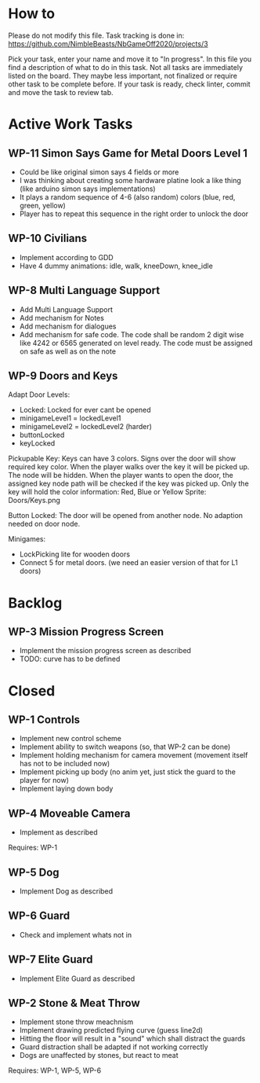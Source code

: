# How to

Please do not modify this file. Task tracking is done in:
https://github.com/NimbleBeasts/NbGameOff2020/projects/3

Pick your task, enter your name and move it to "In progress". In this file you find a description of what to do in this task. Not all tasks are immediately listed on the board. They maybe less important, not finalized or require other task to be complete before. If your task is ready, check linter, commit and move the task to review tab.

# Active Work Tasks

## WP-11 Simon Says Game for Metal Doors Level 1

- Could be like original simon says 4 fields or more
- I was thinking about creating some hardware platine look a like thing (like arduino simon says implementations)
- It plays a random sequence of 4-6 (also random) colors (blue, red, green, yellow)
- Player has to repeat this sequence in the right order to unlock the door

## WP-10 Civilians

- Implement according to GDD
- Have 4 dummy animations: idle, walk, kneeDown, knee_idle

## WP-8 Multi Language Support

- Add Multi Language Support
- Add mechanism for Notes
- Add mechanism for dialogues
- Add mechanism for safe code. The code shall be random 2 digit wise like 4242 or 6565 generated on level ready. The code must be assigned on safe as well as on the note

## WP-9 Doors and Keys

Adapt Door Levels:

- Locked: Locked for ever cant be opened
- minigameLevel1 = lockedLevel1
- minigameLevel2 = lockedLevel2 (harder)
- buttonLocked
- keyLocked

Pickupable Key:
Keys can have 3 colors. Signs over the door will show required key color. When the player walks over the key it will be picked up. The node will be hidden. When the player wants to open the door, the assigned key node path will be checked if the key was picked up.
Only the key will hold the color information: Red, Blue or Yellow
Sprite: Doors/Keys.png

Button Locked:
The door will be opened from another node. No adaption needed on door node.

Minigames:

- LockPicking lite for wooden doors
- Connect 5 for metal doors. (we need an easier version of that for L1 doors)

# Backlog

## WP-3 Mission Progress Screen

- Implement the mission progress screen as described
- TODO: curve has to be defined

# Closed

## WP-1 Controls

- Implement new control scheme
- Implement ability to switch weapons (so, that WP-2 can be done)
- Implement holding mechanism for camera movement (movement itself has not to be included now)
- Implement picking up body (no anim yet, just stick the guard to the player for now)
- Implement laying down body

## WP-4 Moveable Camera

- Implement as described

Requires: WP-1

## WP-5 Dog

- Implement Dog as described

## WP-6 Guard

- Check and implement whats not in

## WP-7 Elite Guard

- Implement Elite Guard as described

## WP-2 Stone & Meat Throw

- Implement stone throw meachnism
- Implement drawing predicted flying curve (guess line2d)
- Hitting the floor will result in a "sound" which shall distract the guards
- Guard distraction shall be adapted if not working correctly
- Dogs are unaffected by stones, but react to meat

Requires: WP-1, WP-5, WP-6
